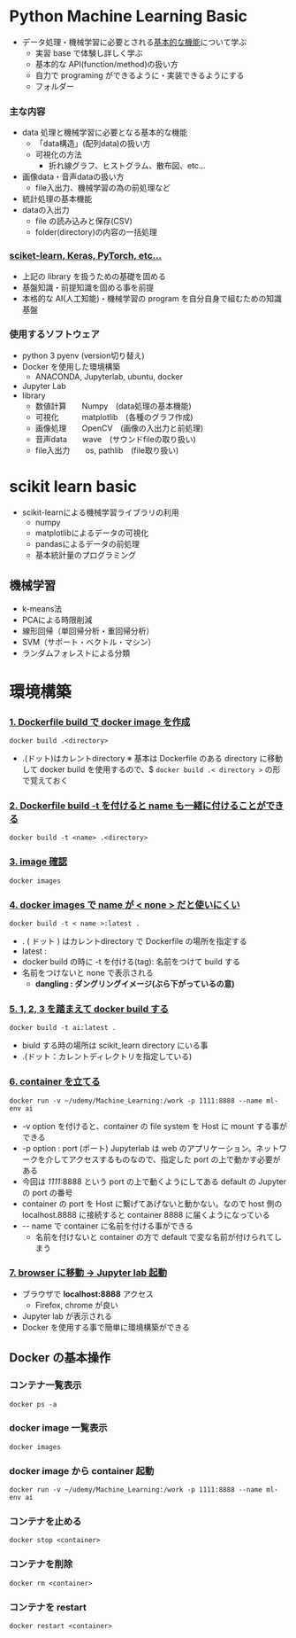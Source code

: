# Python Machine Learning Basic
- データ処理・機械学習に必要とされる<u>基本的な機能</u>について学ぶ
  - 実習 base で体験し詳しく学ぶ
  - 基本的な API(function/method)の扱い方
  - 自力で programing ができるように・実装できるようにする
  - フォルダー
### **主な内容**
- data 処理と機械学習に必要となる基本的な機能
  - 「data構造」(配列data)の扱い方
  - 可視化の方法
    - 折れ線グラフ、ヒストグラム、散布図、etc...
- 画像data・音声dataの扱い方
  - file入出力、機械学習の為の前処理など
- 統計処理の基本機能
- dataの入出力
  - file の読み込みと保存(CSV)
  - folder(directory)の内容の一括処理
### <u>sciket-learn, Keras, PyTorch, etc...</u>
- 上記の library を扱うための基礎を固める
- 基盤知識・前提知識を固める事を前提
- 本格的な AI(人工知能)・機械学習の program を自分自身で組むための知識基盤
### **使用するソフトウェア**
- python 3 pyenv (version切り替え)
- Docker を使用した環境構築
  - ANACONDA, Jupyterlab, ubuntu, docker
- Jupyter Lab
- library
  - 数値計算　　Numpy　(data処理の基本機能)
  - 可視化　　　matplotlib　(各種のグラフ作成)
  - 画像処理　　OpenCV　(画像の入出力と前処理)
  - 音声data　　wave　(サウンドfileの取り扱い)
  - file入出力　　os, pathlib　(file取り扱い)
# scikit learn basic
- scikit-learnによる機械学習ライブラリの利用
  - numpy
  - matplotlibによるデータの可視化
  - pandasによるデータの前処理
  - 基本統計量のプログラミング
## 機械学習
- k-means法
- PCAによる時限削減
- 線形回帰（単回帰分析・重回帰分析）
- SVM（サポート・ベクトル・マシン）
- ランダムフォレストによる分類
# 環境構築
### <u>1. Dockerfile build で docker image を作成</u>
    docker build .<directory>
- .(ドット)はカレントdirectory ※ 基本は Dockerfile のある directory に移動して docker build を使用するので、$ `docker build .< directory >` の形で覚えておく
### <u>2. Dockerfile build -t を付けると name も一緒に付けることができる</u>
    docker build -t <name> .<directory>
### <u>3. image 確認</u>
    docker images
### <u>4. docker images で name が < none > だと使いにくい</u>
    docker build -t < name >:latest .
- . ( ドット ) はカレントdirectory で Dockerfile の場所を指定する
- latest :
- docker build の時に -t を付ける(tag): 名前をつけて build する
- 名前をつけないと none で表示される
  - **dangling : ダングリングイメージ(ぶら下がっているの意)**
### <u>5. 1, 2, 3 を踏まえて docker build する</u>
    docker build -t ai:latest .
- biuld する時の場所は scikit_learn directory にいる事
- .(ドット：カレントディレクトリを指定している)
### <u>6. container を立てる</u>
    docker run -v ~/udemy/Machine_Learning:/work -p 1111:8888 --name ml-env ai
- -v option を付けると、container の file system を Host に mount する事ができる
- -p option : port (ポート) Jupyterlab は web のアプリケーション。ネットワークを介してアクセスするものなので、指定した port の上で動かす必要がある
- 今回は *1111*:8888 という port の上で動くようにしてある default の Jupyter の port の番号
- container の port を Host に繋げてあげないと動かない。なので host 側の localhost.8888 に接続すると container 8888 に届くようになっている
-   -- name で container に名前を付ける事ができる
    -   名前を付けないと container の方で default で変な名前が付けられてしまう
### <u>7. browser に移動 -> Jupyter lab 起動</u>
-  ブラウザで **localhost:8888** アクセス
   -  Firefox, chrome が良い
-  Jupyter lab が表示される
-  Docker を使用する事で簡単に環境構築ができる
## Docker の基本操作
### コンテナ一覧表示
    docker ps -a
### docker image 一覧表示
    docker images
### docker image から container 起動
    docker run -v ~/udemy/Machine_Learning:/work -p 1111:8888 --name ml-env ai
### コンテナを止める
    docker stop <container>
### コンテナを削除
    docker rm <container>
### コンテナを restart
    docker restart <container>



